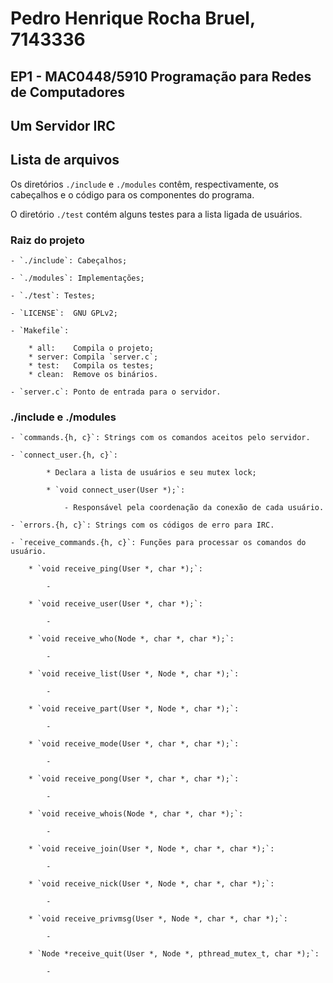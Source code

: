 # Pedro Henrique Rocha Bruel, 7143336

## EP1 - MAC0448/5910 Programação para Redes de Computadores

## Um Servidor IRC

## Lista de arquivos

Os diretórios `./include` e `./modules` contêm, respectivamente,
os cabeçalhos e o código para os componentes do programa.

O diretório `./test` contém alguns testes para a lista ligada
de usuários.

### Raiz do projeto

    - `./include`: Cabeçalhos;

    - `./modules`: Implementações;
    
    - `./test`: Testes;

    - `LICENSE`:  GNU GPLv2;

    - `Makefile`:

        * all:    Compila o projeto;
        * server: Compila `server.c`;
        * test:   Compila os testes;
        * clean:  Remove os binários.

    - `server.c`: Ponto de entrada para o servidor.

### ./include e ./modules

    - `commands.{h, c}`: Strings com os comandos aceitos pelo servidor.

    - `connect_user.{h, c}`: 

            * Declara a lista de usuários e seu mutex lock;

            * `void connect_user(User *);`:

                - Responsável pela coordenação da conexão de cada usuário.

    - `errors.{h, c}`: Strings com os códigos de erro para IRC.

    - `receive_commands.{h, c}`: Funções para processar os comandos do usuário.

        * `void receive_ping(User *, char *);`:

            -
            
        * `void receive_user(User *, char *);`:

            -
            
        * `void receive_who(Node *, char *, char *);`:

            -
            
        * `void receive_list(User *, Node *, char *);`:

            -
            
        * `void receive_part(User *, Node *, char *);`:

            -
            
        * `void receive_mode(User *, char *, char *);`:

            -
            
        * `void receive_pong(User *, char *, char *);`:

            -
            
        * `void receive_whois(Node *, char *, char *);`:

            -
            
        * `void receive_join(User *, Node *, char *, char *);`:

            -
            
        * `void receive_nick(User *, Node *, char *, char *);`:

            -
            
        * `void receive_privmsg(User *, Node *, char *, char *);`:

            -
            
        * `Node *receive_quit(User *, Node *, pthread_mutex_t, char *);`:

            -
            
